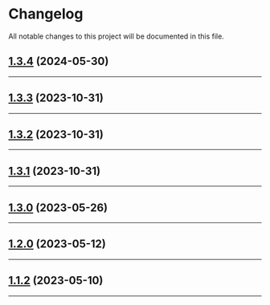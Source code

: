 <!--- BEGIN HEADER -->
# Changelog

All notable changes to this project will be documented in this file.
<!--- END HEADER -->

## [1.3.4](https://github.com/visitor-analytics/visa-3as-php-sdk/compare/v1.3.3...v1.3.4) (2024-05-30)


---

## [1.3.3](https://github.com/visitor-analytics/visa-3as-php-sdk/compare/v1.3.2...v1.3.3) (2023-10-31)


---

## [1.3.2](https://github.com/visitor-analytics/visa-3as-php-sdk/compare/v1.3.1...v1.3.2) (2023-10-31)


---

## [1.3.1](https://github.com/visitor-analytics/visa-3as-php-sdk/compare/v1.3.0...v1.3.1) (2023-10-31)


---

## [1.3.0](https://github.com/visitor-analytics/visa-3as-php-sdk/compare/0.0.0...v0.1.0) (2023-05-26)


---

## [1.2.0](https://github.com/visitor-analytics/visa-3as-php-sdk/compare/0.0.0...v0.0.1) (2023-05-12)

---

## [1.1.2](https://github.com/visitor-analytics/visa-3as-php-sdk/compare/v0.0.1...v0.0.2) (2023-05-10)

---

